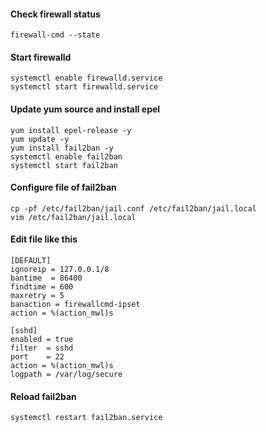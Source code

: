 #### Check firewall status
```
firewall-cmd --state
```

#### Start firewalld
```
systemctl enable firewalld.service
systemctl start firewalld.service
```

#### Update yum source and install epel
```
yum install epel-release -y
yum update -y
yum install fail2ban -y
systemctl enable fail2ban
systemctl start fail2ban
```

#### Configure file of fail2ban
```
cp -pf /etc/fail2ban/jail.conf /etc/fail2ban/jail.local
vim /etc/fail2ban/jail.local
```

#### Edit file like this
```
[DEFAULT]
ignoreip = 127.0.0.1/8
bantime  = 86400
findtime = 600
maxretry = 5
banaction = firewallcmd-ipset
action = %(action_mwl)s

[sshd]
enabled = true
filter  = sshd
port    = 22
action = %(action_mwl)s
logpath = /var/log/secure
```

#### Reload fail2ban
```
systemctl restart fail2ban.service
```